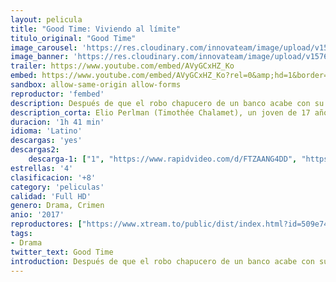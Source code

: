 ```yaml
---
layout: pelicula
title: "Good Time: Viviendo al límite"
titulo_original: "Good Time"
image_carousel: 'https://res.cloudinary.com/innovateam/image/upload/v1576373329/good-time-min_i4xn3a.jpg'
image_banner: 'https://res.cloudinary.com/innovateam/image/upload/v1576373333/a24-A24_GT-Full-Image_GalleryBackground-en-US-1509755053663._SX1080_-min_ak2a9o.jpg'
trailer: https://www.youtube.com/embed/AVyGCxHZ_Ko
embed: https://www.youtube.com/embed/AVyGCxHZ_Ko?rel=0&amp;hd=1&border=0&wmode=opaque&enablejsapi=1&modestbranding=1&controls=1&showinfo=1
sandbox: allow-same-origin allow-forms
reproductor: 'fembed'
description: Después de que el robo chapucero de un banco acabe con su hermano pequeño en prisión, Constantine Nikas (Robert Pattinson) se embarca en una odisea a través del mundo subterráneo de la ciudad en un intento, tan desesperado como peligroso, por conseguir el dinero de la fianza para poder sacar a su hermano de la cárcel.
description_corta: Elio Perlman (Timothée Chalamet), un joven de 17 años, pasa el cálido y soleado verano de 1983 en la casa de campo de sus padres en el norte de Italia. Se pasa el tiempo holgazaneando, escuchando música, leyendo libros y nadando hasta que un día el nuevo...
duracion: '1h 41 min'
idioma: 'Latino'
descargas: 'yes'
descargas2:
    descarga-1: ["1", "https://www.rapidvideo.com/d/FTZAANG4DD", "https://www.google.com/s2/favicons?domain=www.rapidvideo.com","RapidVideo","https://res.cloudinary.com/imbriitneysam/image/upload/v1541473684/mexico.png", "Latino", "Full HD"]
estrellas: '4'
clasificacion: '+8'
category: 'peliculas'
calidad: 'Full HD'
genero: Drama, Crimen
anio: '2017'
reproductores: ["https://www.xtream.to/public/dist/index.html?id=509e74af6a17f0700598abca2e75b6ce&title=Good%20Time","https://player.openplay.vip/player.php?id=NDY1NQ","https://www.zembed.to/public/dist/asteroid.html?id=b6393938bc06e41fc6142c8c75365336&title=Good%20Time"]
tags:
- Drama
twitter_text: Good Time
introduction: Después de que el robo chapucero de un banco acabe con su hermano pequeño en prisión, Constantine Nikas (Robert Pattinson) se embarca en una odisea a través del mundo subterráneo de la ciudad en un intento, tan desesperado como peligroso, por conseguir el dinero de la fianza para poder sacar a su hermano de la cárcel.
---
```



 







